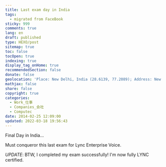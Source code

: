 ```yaml
---
title: Last exam day in India
tags:
  - migrated from FaceBook
sticky: 999
comments: true
lang: en
draft: published
type: HEXO/post
sitemap: true
toc: false
tocOpen: true
indexing: true
display_tag_onHome: true
recommendedSection: false
donate: false
geolocation: 'Place: New Delhi, India (28.6139, 77.2089); Address: New Delhi, Delhi, India'
mathjax: false
share: false
copyright: true
categories:
  - Work_仕事
  - Companies_会社
  - Computec
date: 2014-02-25 12:09:00
updated: 2022-03-18 19:56:43
---
```


Final Day in India... 

Must conqueror this last exam for Lync Enterprise Voice.

_UPDATE_:
  BTW, I completed my exam successfully! I'm now fully LYNC certified. 